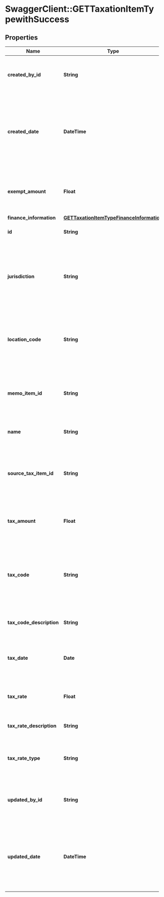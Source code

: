 # SwaggerClient::GETTaxationItemTypewithSuccess

## Properties
Name | Type | Description | Notes
------------ | ------------- | ------------- | -------------
**created_by_id** | **String** | The ID of the Zuora user who created the taxation item.  | [optional] 
**created_date** | **DateTime** | The date and time when the taxation item was created in the Zuora system, in &#x60;yyyy-mm-dd hh:mm:ss&#x60; format.  | [optional] 
**exempt_amount** | **Float** | The amount of taxes or VAT for which the customer has an exemption.  | [optional] 
**finance_information** | [**GETTaxationItemTypeFinanceInformation**](GETTaxationItemTypeFinanceInformation.md) |  | [optional] 
**id** | **String** | The ID of the taxation item.  | [optional] 
**jurisdiction** | **String** | The jurisdiction that applies the tax or VAT. This value is typically a state, province, county, or city.  | [optional] 
**location_code** | **String** | The identifier for the location based on the value of the &#x60;taxCode&#x60; field.  | [optional] 
**memo_item_id** | **String** | The ID of the credit or debit memo associated with the taxation item.  | [optional] 
**name** | **String** | The name of the taxation item.  | [optional] 
**source_tax_item_id** | **String** | The ID of the taxation item of the invoice, which the credit or debit memo is created from.  | [optional] 
**tax_amount** | **Float** | The amount of the tax applied to the credit or debit memo.  | [optional] 
**tax_code** | **String** | The tax code identifies which tax rules and tax rates to apply to a specific credit or debit memo.  | [optional] 
**tax_code_description** | **String** | The description of the tax code.  | [optional] 
**tax_date** | **Date** | The date when the tax is applied to the credit or debit memo.  | [optional] 
**tax_rate** | **Float** | The tax rate applied to the credit or debit memo.  | [optional] 
**tax_rate_description** | **String** | The description of the tax rate.  | [optional] 
**tax_rate_type** | **String** | The type of the tax rate applied to the credit or debit memo.  | [optional] 
**updated_by_id** | **String** | The ID of the Zuora user who last updated the taxation item.  | [optional] 
**updated_date** | **DateTime** | The date and time when the taxation item was last updated, in &#x60;yyyy-mm-dd hh:mm:ss&#x60; format.  | [optional] 


